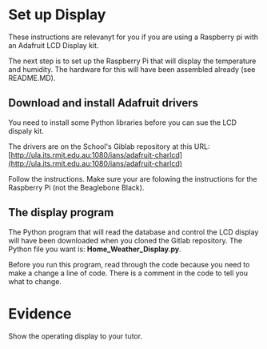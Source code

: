 # Set up Display

These instructions are relevanyt for you if you are using a Raspberry pi with an Adafruit LCD Display kit.

The next step is to set up the Raspberry Pi that will display the temperature and humidity. The hardware for this will have been assembled already (see README.MD).
## Download and install Adafruit drivers
You need to install some Python libraries before you can sue the LCD dispaly kit.

The drivers are on the School's Giblab repository at this URL:  
[http://ula.its.rmit.edu.au:1080/ians/adafruit-charlcd](http://ula.its.rmit.edu.au:1080/ians/adafruit-charlcd)

Follow the instructions.  Make sure your are folowing the instructions for the Raspberry Pi (not the Beaglebone Black).

## The display program
The Python program that will read the database and control the LCD display will have been downloaded when you cloned the Gitlab repository.  The Python file you want is: **Home_Weather_Display.py**.

Before you run this program, read through the code because you need to make a change a line of code.  There is a comment in the code to tell you what to change.
# Evidence
Show the operating display to your tutor.